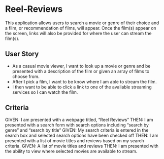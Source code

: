# Reel-Reviews

This application allows users to search a movie or genre of their choice and a film, or recommendation of films, 
will appear. Once the film(s) appear on the screen, links will also be provided for where the user can
stream the film(s).

## User Story

* As a casual movie viewer, I want to look up a movie or genre and be presented with a description of the film
or given an array of films to choose from.
* After I pick a film, I want to be know where I am able to stream the film.
* I then want to be able to click a link to one of the available streaming services so I can watch the film.

## Criteria

GIVEN: I am presented with a webpage titled, “Reel Reviews”
THEN: I am presented with a search form with search options including “search by genre” and “search by title”
GIVEN: My search criteria is entered in the search box and selected search options have been checked off
THEN: I am presented with a list of movie titles and reviews based on my search criteria.
GIVEN: A list of movie titles and reviews
THEN: I am presented with the ability to view where selected movies are available to stream.
